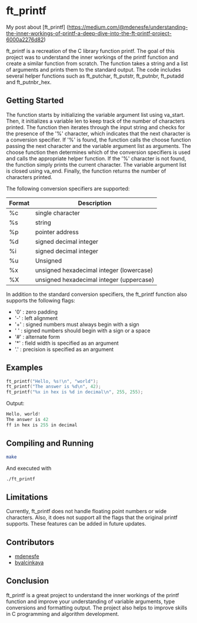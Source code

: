 # ft_printf

My post about [ft_printf] (https://medium.com/@mdenesfe/understanding-the-inner-workings-of-printf-a-deep-dive-into-the-ft-printf-project-6000a2276d82)

ft_printf is a recreation of the C library function printf. The goal of this project was to understand the inner workings of the printf function and create a similar function from scratch. The function takes a string and a list of arguments and prints them to the standard output. The code includes several helper functions such as ft_putchar, ft_putstr, ft_putnbr, ft_putadd and ft_putnbr_hex.

## Getting Started

The function starts by initializing the variable argument list using va_start. Then, it initializes a variable len to keep track of the number of characters printed. The function then iterates through the input string and checks for the presence of the '%' character, which indicates that the next character is a conversion specifier. If '%' is found, the function calls the choose function passing the next character and the variable argument list as arguments. The choose function then determines which of the conversion specifiers is used and calls the appropriate helper function. If the '%' character is not found, the function simply prints the current character. The variable argument list is closed using va_end. Finally, the function returns the number of characters printed.

The following conversion specifiers are supported:

Format        | Description
------------- | -------------
%c            |  single character
%s            |  string
%p            |  pointer address
%d            |  signed decimal integer
%i            |  signed decimal integer
%u            |  Unsigned
%x            |  unsigned hexadecimal integer (lowercase)
%X            |   unsigned hexadecimal integer (uppercase)

In addition to the standard conversion specifiers, the ft_printf function also supports the following flags:


- '0' : zero padding
- '-' : left alignment
- '+' : signed numbers must always begin with a sign
- ' ' : signed numbers should begin with a sign or a space
- '#' : alternate form
- '*' : field width is specified as an argument
- '.' : precision is specified as an argument

## Examples

```C
ft_printf("Hello, %s!\n", "world");
ft_printf("The answer is %d\n", 42);
ft_printf("%x in hex is %d in decimal\n", 255, 255);
```
Output:
```C
Hello, world!
The answer is 42
ff in hex is 255 in decimal
```

## Compiling and Running

```Bash
make
```
And executed with
```Bash
./ft_printf
```

## Limitations

Currently, ft_printf does not handle floating point numbers or wide characters. Also, it does not support all the flags that the original printf supports. These features can be added in future updates.

## Contributors
- [mdenesfe](https://github.com/mdenesfe)
- [byalcinkaya](https://github.com/byalcinkaya)

## Conclusion

ft_printf is a great project to understand the inner workings of the printf function and improve your understanding of variable arguments, type conversions and formatting output. The project also helps to improve skills in C programming and algorithm development.
